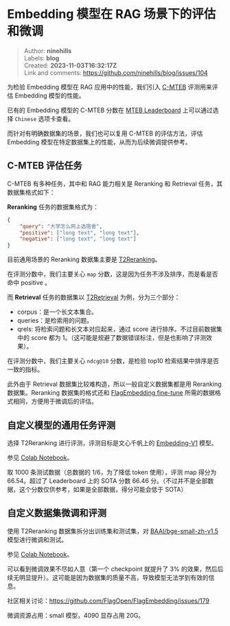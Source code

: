 # Embedding 模型在 RAG 场景下的评估和微调

> Author: **ninehills**  
> Labels: **blog**  
> Created: **2023-11-03T16:32:17Z**  
> Link and comments: <https://github.com/ninehills/blog/issues/104>  


为检验 Embedding 模型在 RAG 应用中的性能，我们引入 [C-MTEB](https://github.com/FlagOpen/FlagEmbedding/blob/master/C_MTEB/README.md) 评测用来评估 Embedding 模型的性能。

已有的 Embedding 模型的 C-MTEB 分数在 [MTEB Leaderboard](https://huggingface.co/spaces/mteb/leaderboard) 上可以通过选择 `Chinese` 选项卡查看。

而针对有明确数据集的场景，我们也可以复用 C-MTEB 的评估方法，评估 Embedding 模型在特定数据集上的性能，从而为后续微调提供参考。

## C-MTEB 评估任务

C-MTEB 有多种任务，其中和 RAG 能力相关是 Reranking 和 Retrieval 任务，其数据集格式如下：

**Reranking** 任务的数据集格式为：

```json
{
    "query": "大学怎么网上选宿舍",
    "positive": ["long text", "long text"],
    "negative": ["long text", "long text"]
}
```

目前通用场景的 Reranking 数据集主要是 [T2Reranking](https://huggingface.co/datasets/C-MTEB/T2Reranking)。

在评测分数中，我们主要关心 `map` 分数，这是因为任务不涉及排序，而是看是否命中 positive 。

而 **Retrieval** 任务的数据集以 [T2Retrieval](https://huggingface.co/datasets/C-MTEB/T2Retrieval) 为例，分为三个部分：

- corpus：是一个长文本集合。
- queries：是检索用的问题。
- qrels: 将检索问题和长文本对应起来，通过 score 进行排序。不过目前数据集中的 score 都为 1。（这可能是规避了数据错误标注，但是也影响了评测效果）。

在评测分数中，我们主要关心 `ndcg@10` 分数，是检验 top10 检索结果中排序是否一致的指标。

此外由于 Retrieval 数据集比较难构造，所以一般自定义数据集都是用 Reranking 数据集。Reranking 数据集的格式还和 [FlagEmbedding fine-tune](https://github.com/FlagOpen/FlagEmbedding/blob/master/examples/finetune/README.md) 所需的数据格式相同，方便用于微调后的评估。

## 自定义模型的通用任务评测

选择 T2Reranking 进行评测，评测目标是文心千帆上的 [Embedding-V1](https://cloud.baidu.com/doc/WENXINWORKSHOP/s/alj562vvu) 模型。

参见 [Colab Notebook](https://colab.research.google.com/drive/1PcJcgWZ-B5AQUZ2FsRYd6inQ42_NqnUr?usp=sharing)。

取 1000 条测试数据（总数据的 1/6，为了降低 token 使用），评测 map 得分为 66.54。超过了 Leaderboard 上的 SOTA 分数 66.46 分。（不过并不是全部数据，这个分数仅供参考，如果是全部数据，得分可能会低于 SOTA）

## 自定义数据集微调和评测

使用 T2Reranking 数据集拆分出训练集和测试集，对 [BAAI/bge-small-zh-v1.5](https://huggingface.co/BAAI/bge-small-zh-v1.5) 模型进行微调和测试。

参见 [Colab Notebook](https://colab.research.google.com/drive/1dAAVssdWNin47e2xeGsEpWnArU6Nx4eu?usp=sharing)。

可以看到微调效果不尽如人意（第一个 checkpoint 就提升了 3% 的效果，然后后续无明显提升）。这可能是因为数据集的质量不高，导致模型无法学到有效的信息。

社区相关讨论：<https://github.com/FlagOpen/FlagEmbedding/issues/179>

微调资源占用：small 模型，4090 显存占用 20G。